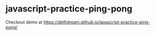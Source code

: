 # javascript-practice-ping-pong


Checkout demo at https://delfidream.github.io/javascript-practice-ping-pong/

